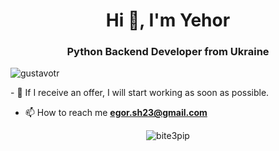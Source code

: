 <h1 align="center">Hi 👋, I'm Yehor</h1>
<h3 align="center">Python Backend Developer from Ukraine</h3>
<p align="left"> <img src="https://komarev.com/ghpvc/?username=gustavotr" alt="gustavotr" /> </p>
- 🔭 If I receive an offer, I will start working as soon as possible.

- 📫 How to reach me **egor.sh23@gmail.com**
<p align="center"><img src="https://github-readme-stats.vercel.app/api?username=bity3pip&show_icons=true&theme=highcontrast)" alt="bite3pip" /></p>

